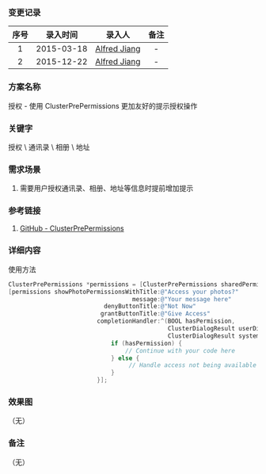 ### 变更记录

| 序号 | 录入时间 | 录入人 | 备注 |
|:--------:|:--------:|:--------:|:--------:|
| 1 | 2015-03-18 | [Alfred Jiang](https://github.com/viktyz) | - |
| 2 | 2015-12-22 | [Alfred Jiang](https://github.com/viktyz) | - |

### 方案名称

授权 - 使用 ClusterPrePermissions 更加友好的提示授权操作

### 关键字

授权 \ 通讯录 \ 相册 \ 地址

### 需求场景

1. 需要用户授权通讯录、相册、地址等信息时提前增加提示

### 参考链接

1. [GitHub - ClusterPrePermissions](https://github.com/clusterinc/ClusterPrePermissions)

### 详细内容

使用方法
```objective-c
ClusterPrePermissions *permissions = [ClusterPrePermissions sharedPermissions];
[permissions showPhotoPermissionsWithTitle:@"Access your photos?"
                                   message:@"Your message here"
                           denyButtonTitle:@"Not Now"
                          grantButtonTitle:@"Give Access"
                         completionHandler:^(BOOL hasPermission,
                                             ClusterDialogResult userDialogResult,
                                             ClusterDialogResult systemDialogResult) {
                             if (hasPermission) {
                                 // Continue with your code here
                             } else {
                                  // Handle access not being available
                             }
                         }];
```

### 效果图
（无）

### 备注
（无）